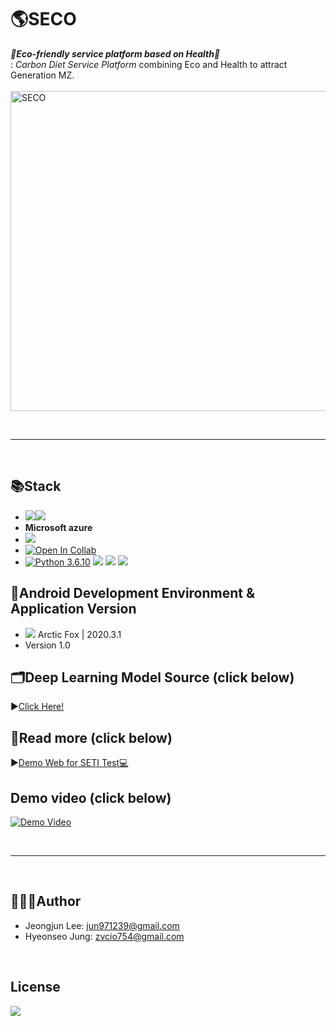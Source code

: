 # 🌎SECO
*__🌱Eco-friendly service platform based on Health🌱__*  
: *Carbon Diet Service Platform* combining Eco and Health to attract Generation MZ.    
<br>
<img width="512" alt="SECO" src="https://user-images.githubusercontent.com/53249897/129005671-a54458e0-a97d-4fb9-aaec-65f9e1b63c6c.png">


<br>

*** 

<br>

## 📚Stack
- <img src="https://img.shields.io/badge/Android-3DDC84?style=for-the-badge&logo=android&logoColor=white"/></a><img src="https://img.shields.io/badge/JAVA-007396?style=for-the-badge&logo=java&logoColor=white"></a>
- __Microsoft azure__
- <img src="https://img.shields.io/badge/firebase-ffca28?style=for-the-badge&logo=firebase&logoColor=black"/></a>
- [![Open In Collab](https://colab.research.google.com/assets/colab-badge.svg)](https://colab.research.google.com/github/Naereen/badges)</a>
- [![Python 3.6.10](https://img.shields.io/badge/python-3.6.10-blue.svg)](https://www.python.org/downloads/release/python-3610/)</a>
<img src="https://img.shields.io/badge/Numpy-777BB4?style=for-the-badge&logo=numpy&logoColor=white"/></a>
<img src="https://img.shields.io/badge/Pandas-2C2D72?style=for-the-badge&logo=pandas&logoColor=white"/></a>
<img src="https://img.shields.io/badge/PyTorch-EE4C2C?style=for-the-badge&logo=PyTorch&logoColor=white"/></a>

## 📝Android Development Environment & Application Version
- <img src="https://img.shields.io/badge/Android_Studio-3DDC84?style=for-the-badge&logo=android-studio&logoColor=white"/></a> Arctic Fox | 2020.3.1
- Version 1.0

## 🗂Deep Learning Model Source (click below)
▶️[Click Here!](https://github.com/GachonBaro/Ciet_DL)

## 📖Read more (click below)  
▶️[Demo Web for SETI Test💻](https://setitest.netlify.app/)  

## Demo video (click below)

[![Demo Video](https://img.youtube.com/vi/XyHJxWbhLZM/0.jpg)](https://www.youtube.com/watch?v=XyHJxWbhLZM)

<br>

*** 

<br>

## 🧑🏻‍💻Author
- Jeongjun Lee: jun971239@gmail.com
- Hyeonseo Jung: zvcio754@gmail.com
<br>

## License 
<img src="https://img.shields.io/hexpm/l/apa"/>
